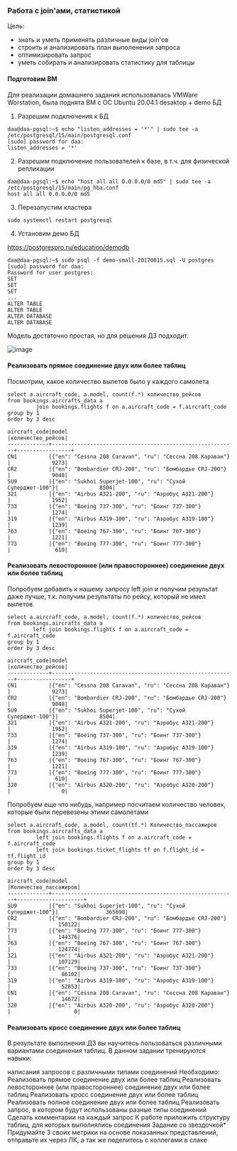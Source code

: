 ### Работа с join'ами, статистикой

Цель:
- знать и уметь применять различные виды join'ов
- строить и анализировать план выполенения запроса
- оптимизировать запрос
- уметь собирать и анализировать статистику для таблицы

#### Подготовим ВМ

Для реализации домашнего задания использовалась VMWare Worstation, была поднята ВМ с ОС Ubuntu 20.04.1 desaktop + demo БД

1. Разрешим подключения к БД

```
daa@daa-pgsql:~$ echo "listen_addresses = '*'" | sudo tee -a /etc/postgresql/15/main/postgresql.conf
[sudo] password for daa:
listen_addresses = '*'
```

2. Разрешим подключение пользователей к базе, в т.ч. для физической репликации

```
daa@daa-pgsql:~$ echo "host all all 0.0.0.0/0 md5" | sudo tee -a /etc/postgresql/15/main/pg_hba.conf
host all all 0.0.0.0/0 md5
```

3. Перезапустим кластера 

```
sudo systemctl restart postgresql
```

4. Установим демо БД

https://postgrespro.ru/education/demodb

```
daa@daa-pgsql:~$ sudo psql -f demo-small-20170815.sql -U postgres
[sudo] password for daa:
Password for user postgres:
SET
SET
SET
...
ALTER TABLE
ALTER TABLE
ALTER DATABASE
ALTER DATABASE
```

Модель достаточно простая, но для решения ДЗ подходит.

![image](https://github.com/user-attachments/assets/244eb792-0ad1-4a24-8387-b3792adcf0d2)

#### Реализовать прямое соединение двух или более таблиц

Посмотрим, какое количество вылетов было у каждого самолета

```
select a.aircraft_code, a.model, count(f.*) количество_рейсов
from bookings.aircrafts_data a
         join bookings.flights f on a.aircraft_code = f.aircraft_code
group by 1
order by 3 desc

aircraft_code|model                                                     |количество_рейсов|
-------------+----------------------------------------------------------+-----------------+
CN1          |{"en": "Cessna 208 Caravan", "ru": "Сессна 208 Караван"}  |             9273|
CR2          |{"en": "Bombardier CRJ-200", "ru": "Бомбардье CRJ-200"}   |             9048|
SU9          |{"en": "Sukhoi Superjet-100", "ru": "Сухой Суперджет-100"}|             8504|
321          |{"en": "Airbus A321-200", "ru": "Аэробус A321-200"}       |             1952|
733          |{"en": "Boeing 737-300", "ru": "Боинг 737-300"}           |             1274|
319          |{"en": "Airbus A319-100", "ru": "Аэробус A319-100"}       |             1239|
763          |{"en": "Boeing 767-300", "ru": "Боинг 767-300"}           |             1221|
773          |{"en": "Boeing 777-300", "ru": "Боинг 777-300"}           |              610|
```

#### Реализовать левостороннее (или правостороннее) соединение двух или более таблиц

Попробуем добавить к нашему запросу left join и получим результат даже лучше, т.к. получим результаты по рейсу, который не имел вылетов.

```
select a.aircraft_code, a.model, count(f.*) количество_рейсов
from bookings.aircrafts_data a
        left join bookings.flights f on a.aircraft_code = f.aircraft_code
group by 1
order by 3 desc

aircraft_code|model                                                     |количество_рейсов|
-------------+----------------------------------------------------------+-----------------+
CN1          |{"en": "Cessna 208 Caravan", "ru": "Сессна 208 Караван"}  |             9273|
CR2          |{"en": "Bombardier CRJ-200", "ru": "Бомбардье CRJ-200"}   |             9048|
SU9          |{"en": "Sukhoi Superjet-100", "ru": "Сухой Суперджет-100"}|             8504|
321          |{"en": "Airbus A321-200", "ru": "Аэробус A321-200"}       |             1952|
733          |{"en": "Boeing 737-300", "ru": "Боинг 737-300"}           |             1274|
319          |{"en": "Airbus A319-100", "ru": "Аэробус A319-100"}       |             1239|
763          |{"en": "Boeing 767-300", "ru": "Боинг 767-300"}           |             1221|
773          |{"en": "Boeing 777-300", "ru": "Боинг 777-300"}           |              610|
320          |{"en": "Airbus A320-200", "ru": "Аэробус A320-200"}       |                0|
```

Попробуем еще что нибудь, например посчитаем количество человек, которые были перевезены этими самолетами

```
select a.aircraft_code, a.model, count(tf.*) Количество_пассажиров
from bookings.aircrafts_data a
         left join bookings.flights f on a.aircraft_code = f.aircraft_code
         left join bookings.ticket_flights tf on f.flight_id = tf.flight_id 
group by 1
order by 3 desc

aircraft_code|model                                                     |Количество_пассажиров|
-------------+----------------------------------------------------------+---------------------+
SU9          |{"en": "Sukhoi Superjet-100", "ru": "Сухой Суперджет-100"}|               365698|
CR2          |{"en": "Bombardier CRJ-200", "ru": "Бомбардье CRJ-200"}   |               150122|
773          |{"en": "Boeing 777-300", "ru": "Боинг 777-300"}           |               144376|
763          |{"en": "Boeing 767-300", "ru": "Боинг 767-300"}           |               124774|
321          |{"en": "Airbus A321-200", "ru": "Аэробус A321-200"}       |               107129|
733          |{"en": "Boeing 737-300", "ru": "Боинг 737-300"}           |                86102|
319          |{"en": "Airbus A319-100", "ru": "Аэробус A319-100"}       |                52853|
CN1          |{"en": "Cessna 208 Caravan", "ru": "Сессна 208 Караван"}  |                14672|
320          |{"en": "Airbus A320-200", "ru": "Аэробус A320-200"}       |                    0|
```

#### Реализовать кросс соединение двух или более таблиц




В результате выполнения ДЗ вы научитесь пользоваться
различными вариантами соединения таблиц.
В данном задании тренируются навыки:

написания запросов с различными типами соединений
Необходимо:
Реализовать прямое соединение двух или более таблиц
Реализовать левостороннее (или правостороннее)
соединение двух или более таблиц
Реализовать кросс соединение двух или более таблиц
Реализовать полное соединение двух или более таблиц
Реализовать запрос, в котором будут использованы
разные типы соединений
Сделать комментарии на каждый запрос
К работе приложить структуру таблиц, для которых
выполнялись соединения
Задание со звездочкой*
Придумайте 3 своих метрики на основе показанных представлений, отправьте их через ЛК, а так же поделитесь с коллегами в слаке
